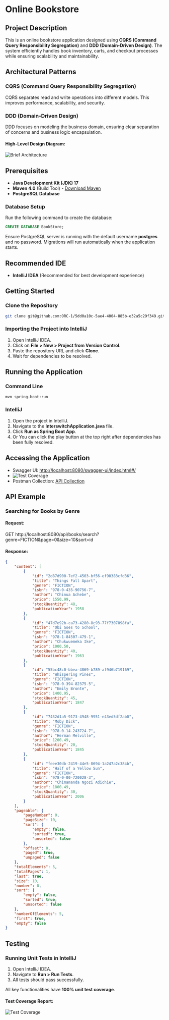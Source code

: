 # Online Bookstore

## Project Description
This is an online bookstore application designed using **CQRS (Command Query Responsibility Segregation)** and **DDD (Domain-Driven Design)**. The system efficiently handles book inventory, carts, and checkout processes while ensuring scalability and maintainability.

## Architectural Patterns

### CQRS (Command Query Responsibility Segregation)
CQRS separates read and write operations into different models. This improves performance, scalability, and security.

### DDD (Domain-Driven Design)
DDD focuses on modeling the business domain, ensuring clear separation of concerns and business logic encapsulation.

#### High-Level Design Diagram:
![Brief Architecture](src/main/resources/doc/images/patternImage.png)

## Prerequisites
- **Java Development Kit (JDK) 17**
- **Maven 4.0** (Build Tool) - [Download Maven](https://maven.apache.org/download.cgi)
- **PostgreSQL Database**

### Database Setup
Run the following command to create the database:
```sql
CREATE DATABASE BookStore;
```
Ensure PostgreSQL server is running with the default username **postgres** and no password. Migrations will run automatically when the application starts.

## Recommended IDE
- **IntelliJ IDEA** (Recommended for best development experience)

## Getting Started

### Clone the Repository
```sh
git clone git@github.com:ORC-1/5dd0a10c-5ae4-4004-885b-e32a5c29f349.git
```

### Importing the Project into IntelliJ
1. Open IntelliJ IDEA.
2. Click on **File > New > Project from Version Control**.
3. Paste the repository URL and click **Clone**.
4. Wait for dependencies to be resolved.

## Running the Application

### Command Line
```sh
mvn spring-boot:run
```

### IntelliJ
1. Open the project in IntelliJ.
2. Navigate to the **InterswitchApplication.java** file.
3. Click **Run as Spring Boot App**.
4. Or You can click the play button at the top right after dependencies has been fully resolved.

## Accessing the Application
- Swagger UI: [http://localhost:8080/swagger-ui/index.html#/](http://localhost:8080/swagger-ui/index.html#/)
- ![Test Coverage](src/main/resources/doc/images/swagger.png)
- Postman Collection: [API Collection](https://red-crescent-337217.postman.co/workspace/Ghabie~e22dd885-5fbf-4f0d-bb37-305d68b01615/collection/5673795-57e8bd01-dc26-401e-bcfc-91e6e1c31a63?action=share&creator=5673795)
## API Example
### Searching for Books by Genre
#### Request:
GET http://localhost:8080/api/books/search?genre=FICTION&page=0&size=10&sort=id
#### Response:
```json
{
    "content": [
        {
            "id": "2d87d900-7ef2-4503-bf56-ef90383cfd36",
            "title": "Things Fall Apart",
            "genre": "FICTION",
            "isbn": "978-0-435-90756-7",
            "author": "Chinua Achebe",
            "price": 1550.99,
            "stockQuantity": 48,
            "publicationYear": 1958
        },
        {
            "id": "47d7e92b-ca73-4280-8c93-77f7307898fa",
            "title": "Obi Goes to School",
            "genre": "FICTION",
            "isbn": "978-1-84507-479-1",
            "author": "Chukwuemeka Ike",
            "price": 1000.50,
            "stockQuantity": 40,
            "publicationYear": 1963
        },
        {
            "id": "55bc48c0-bbea-4869-b789-af946b719169",
            "title": "Whispering Pines",
            "genre": "FICTION",
            "isbn": "978-0-394-82375-5",
            "author": "Emily Bronte",
            "price": 1400.95,
            "stockQuantity": 45,
            "publicationYear": 1847
        },
        {
            "id": "7432d1a5-9173-4948-9951-e43ed5df2ab0",
            "title": "Moby Dick",
            "genre": "FICTION",
            "isbn": "978-0-14-243724-7",
            "author": "Herman Melville",
            "price": 1200.49,
            "stockQuantity": 20,
            "publicationYear": 1845
        },
        {
            "id": "feee30db-2419-44e5-8694-1a247a2c384b",
            "title": "Half of a Yellow Sun",
            "genre": "FICTION",
            "isbn": "978-0-00-720028-3",
            "author": "Chimamanda Ngozi Adichie",
            "price": 1800.49,
            "stockQuantity": 30,
            "publicationYear": 2006
        }
    ],
    "pageable": {
        "pageNumber": 0,
        "pageSize": 10,
        "sort": {
            "empty": false,
            "sorted": true,
            "unsorted": false
        },
        "offset": 0,
        "paged": true,
        "unpaged": false
    },
    "totalElements": 5,
    "totalPages": 1,
    "last": true,
    "size": 10,
    "number": 0,
    "sort": {
        "empty": false,
        "sorted": true,
        "unsorted": false
    },
    "numberOfElements": 5,
    "first": true,
    "empty": false
}
```
## Testing

### Running Unit Tests in IntelliJ
1. Open IntelliJ IDEA.
2. Navigate to **Run > Run Tests**.
3. All tests should pass successfully.

All key functionalities have **100% unit test coverage**.

#### Test Coverage Report:
![Test Coverage](src/main/resources/doc/images/testResult.png)
